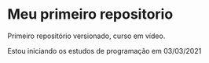 # Meu primeiro repositorio
 Primeiro repositório versionado, curso em vídeo.

Estou iniciando os estudos de programação em 03/03/2021